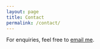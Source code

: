 ```yaml
---
layout: page
title: Contact
permalink: /contact/
---
```


For enquiries, feel free to [email me](mailto:ryan@ryanmonro.info).
